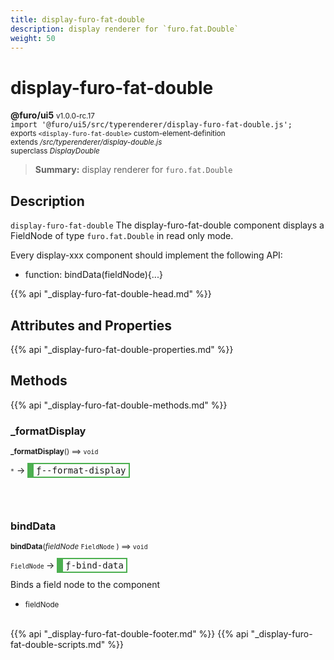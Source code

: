 ```yaml
---
title: display-furo-fat-double
description: display renderer for `furo.fat.Double`
weight: 50
---
```


# display-furo-fat-double
**@furo/ui5** <small>v1.0.0-rc.17</small>
<br>`import '@furo/ui5/src/typerenderer/display-furo-fat-double.js';`<small>
<br>exports `<display-furo-fat-double>` custom-element-definition
<br>extends */src/typerenderer/display-double.js*
<br>superclass *DisplayDouble*</small>

> **Summary:** display renderer for `furo.fat.Double`

## Description

`display-furo-fat-double`
The display-furo-fat-double component displays a FieldNode of type `furo.fat.Double` in read only mode.

Every display-xxx component should implement the following API:
- function: bindData(fieldNode){...}

{{% api "_display-furo-fat-double-head.md" %}}

## Attributes and Properties
{{% api "_display-furo-fat-double-properties.md" %}}






## Methods
{{% api "_display-furo-fat-double-methods.md" %}}


### **_formatDisplay**
<small>**_formatDisplay**() ⟹ `void`</small>

<small>`*`</small> →
<span  style="border-width:2px 2px 2px 10px; border-style: solid;border-color:  rgb(76, 175, 80);font-family:monospace; padding:2px 4px;">ƒ--format-display</span>



<br><br>

### **bindData**
<small>**bindData**(*fieldNode* `FieldNode` ) ⟹ `void`</small>

<small>`FieldNode` </small> →
<span  style="border-width:2px 2px 2px 10px; border-style: solid;border-color:  rgb(76, 175, 80);font-family:monospace; padding:2px 4px;">ƒ-bind-data</span>

Binds a field node to the component

- <small>fieldNode </small>
<br><br>





{{% api "_display-furo-fat-double-footer.md" %}}
{{% api "_display-furo-fat-double-scripts.md" %}}

